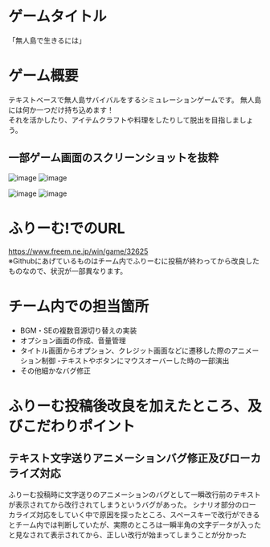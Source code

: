 # ゲームタイトル  
「無人島で生きるには」  
# ゲーム概要  
テキストベースで無人島サバイバルをするシミュレーションゲームです。
無人島には何か一つだけ持ち込めます！  
それを活かしたり、アイテムクラフトや料理をしたりして脱出を目指しましょう。  
## 一部ゲーム画面のスクリーンショットを抜粋  
![image](https://github.com/user-attachments/assets/595052e2-af66-47b4-9153-d534a0d09e5d)  ![image](https://github.com/user-attachments/assets/02784294-158a-421c-9799-e3a6736ca8b0)

![image](https://github.com/user-attachments/assets/bbd7ff3a-2a50-43a3-8771-323f4e31c531) ![image](https://github.com/user-attachments/assets/010c9727-e7ae-464e-a45a-15d836378ecf)


# ふりーむ!でのURL  
https://www.freem.ne.jp/win/game/32625  
※Githubにあげているものはチーム内でふりーむに投稿が終わってから改良したものなので、状況が一部異なります。  

# チーム内での担当箇所

- BGM・SEの複数音源切り替えの実装  
- オプション画面の作成、音量管理    
- タイトル画面からオプション、クレジット画面などに遷移した際のアニメーション制御
-テキストやボタンにマウスオーバーした時の一部演出
- その他細かなバグ修正

# ふりーむ投稿後改良を加えたところ、及びこだわりポイント
## テキスト文字送りアニメーションバグ修正及びローカライズ対応

 ふりーむ投稿時に文字送りのアニメーションのバグとして一瞬改行前のテキストが表示されてから改行されてしまうというバグがあった。
 シナリオ部分のローカライズ対応をしていく中で原因を探ったところ、スペースキーで改行ができるとチーム内では判断していたが、実際のところは一瞬半角の文字データが入ったと見なされて表示されてから、正しい改行が始まってしまうことが分かった

